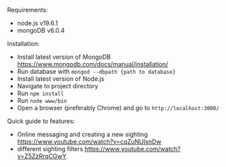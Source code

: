 Requirements:
* node.js v19.6.1
* mongoDB v6.0.4

Installation:
* Install latest version of MongoDB https://www.mongodb.com/docs/manual/installation/
* Run database with `mongod --dbpath {path to database}`
* Install latest version of Node.js
* Navigate to project directory
* Run `npm install`
* Run `node www/bin`
* Open a browser (preferably Chrome) and go to `http://localhost:3000/`

Quick guide to features:
* Online messaging and creating a new sighting https://www.youtube.com/watch?v=cqZuNUIxnDw
* different sighting filters https://www.youtube.com/watch?v=Z5ZzRrqCGwY